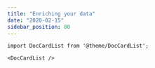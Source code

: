 ```yaml
---
title: "Enriching your data"
date: "2020-02-15"
sidebar_position: 80
---
```


```mdx-code-block
import DocCardList from '@theme/DocCardList';

<DocCardList />
```
